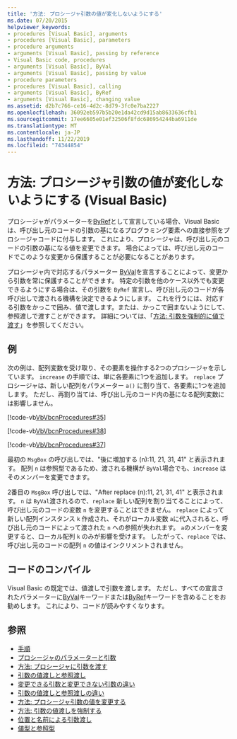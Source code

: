 ```yaml
---
title: '方法: プロシージャ引数の値が変化しないようにする'
ms.date: 07/20/2015
helpviewer_keywords:
- procedures [Visual Basic], arguments
- procedures [Visual Basic], parameters
- procedure arguments
- arguments [Visual Basic], passing by reference
- Visual Basic code, procedures
- arguments [Visual Basic], ByVal
- arguments [Visual Basic], passing by value
- procedure parameters
- procedures [Visual Basic], calling
- arguments [Visual Basic], ByRef
- arguments [Visual Basic], changing value
ms.assetid: d2b7c766-ce16-4d2c-8d79-3fc0e7ba2227
ms.openlocfilehash: 36092eb597b5b20e1da42cd9d15ab8633636cfb1
ms.sourcegitcommit: 17ee6605e01ef32506f8fdc686954244ba6911de
ms.translationtype: MT
ms.contentlocale: ja-JP
ms.lasthandoff: 11/22/2019
ms.locfileid: "74344854"
---
```

# <a name="how-to-protect-a-procedure-argument-against-value-changes-visual-basic"></a>方法: プロシージャ引数の値が変化しないようにする (Visual Basic)
プロシージャがパラメーターを[ByRef](../../../../visual-basic/language-reference/modifiers/byref.md)として宣言している場合、Visual Basic は、呼び出し元のコードの引数の基になるプログラミング要素への直接参照をプロシージャコードに付与します。 これにより、プロシージャは、呼び出し元のコードの引数の基になる値を変更できます。 場合によっては、呼び出し元のコードでこのような変更から保護することが必要になることがあります。  
  
 プロシージャ内で対応するパラメーター [ByVal](../../../../visual-basic/language-reference/modifiers/byval.md)を宣言することによって、変更から引数を常に保護することができます。 特定の引数を他のケース以外でも変更できるようにする場合は、その引数を `ByRef` 宣言し、呼び出し元のコードが各呼び出しで渡される機構を決定できるようにします。 これを行うには、対応する引数をかっこで囲み、値で渡します。または、かっこで囲まないようにして、参照渡しで渡すことができます。 詳細については、「[方法: 引数を強制的に値で渡す](./how-to-force-an-argument-to-be-passed-by-value.md)」を参照してください。  
  
## <a name="example"></a>例  
 次の例は、配列変数を受け取り、その要素を操作する2つのプロシージャを示しています。 `increase` の手順では、単に各要素に1つを追加します。 `replace` プロシージャは、新しい配列をパラメーター `a()` に割り当て、各要素に1つを追加します。 ただし、再割り当ては、呼び出し元のコード内の基になる配列変数には影響しません。  
  
 [!code-vb[VbVbcnProcedures#35](~/samples/snippets/visualbasic/VS_Snippets_VBCSharp/VbVbcnProcedures/VB/Class1.vb#35)]  
  
 [!code-vb[VbVbcnProcedures#38](~/samples/snippets/visualbasic/VS_Snippets_VBCSharp/VbVbcnProcedures/VB/Class1.vb#38)]  
  
 [!code-vb[VbVbcnProcedures#37](~/samples/snippets/visualbasic/VS_Snippets_VBCSharp/VbVbcnProcedures/VB/Class1.vb#37)]  
  
 最初の `MsgBox` の呼び出しでは、"後に増加する (n):11, 21, 31, 41" と表示されます。 配列 `n` は参照型であるため、渡される機構が `ByVal`場合でも、`increase` はそのメンバーを変更できます。  
  
 2番目の `MsgBox` 呼び出しでは、"After replace (n):11, 21, 31, 41" と表示されます。 `n` は `ByVal`渡されるので、`replace` 新しい配列を割り当てることによって、呼び出し元のコードの変数 `n` を変更することはできません。 `replace` によって新しい配列インスタンス `k` 作成され、それがローカル変数 `a`に代入されると、呼び出し元のコードによって渡された `n` への参照が失われます。 `a`のメンバーを変更すると、ローカル配列 `k` のみが影響を受けます。 したがって、`replace` では、呼び出し元のコードの配列 `n` の値はインクリメントされません。  
  
## <a name="compiling-the-code"></a>コードのコンパイル  
 Visual Basic の既定では、値渡しで引数を渡します。 ただし、すべての宣言されたパラメーターに[ByVal](../../../../visual-basic/language-reference/modifiers/byval.md)キーワードまたは[ByRef](../../../../visual-basic/language-reference/modifiers/byref.md)キーワードを含めることをお勧めします。 これにより、コードが読みやすくなります。  
  
## <a name="see-also"></a>参照

- [手順](./index.md)
- [プロシージャのパラメーターと引数](./procedure-parameters-and-arguments.md)
- [方法: プロシージャに引数を渡す](./how-to-pass-arguments-to-a-procedure.md)
- [引数の値渡しと参照渡し](./passing-arguments-by-value-and-by-reference.md)
- [変更できる引数と変更できない引数の違い](./differences-between-modifiable-and-nonmodifiable-arguments.md)
- [引数の値渡しと参照渡しの違い](./differences-between-passing-an-argument-by-value-and-by-reference.md)
- [方法: プロシージャ引数の値を変更する](./how-to-change-the-value-of-a-procedure-argument.md)
- [方法: 引数の値渡しを強制する](./how-to-force-an-argument-to-be-passed-by-value.md)
- [位置と名前による引数渡し](./passing-arguments-by-position-and-by-name.md)
- [値型と参照型](../../../../visual-basic/programming-guide/language-features/data-types/value-types-and-reference-types.md)
